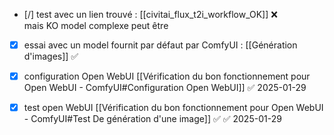 

- [/] test avec un lien trouvé :  [[civitai_flux_t2i_workflow_OK]]   ❌  
mais KO model complexe peut être  

- [x] essai avec un model fournit par défaut par ComfyUI : [[Génération d'images]] ✅
- [x] configuration Open WebUI [[Vérification du bon fonctionnement pour Open WebUI - ComfyUI#Configuration Open WebUI]] ✅ 2025-01-29
- [x] test open WebUI [[Vérification du bon fonctionnement pour Open WebUI - ComfyUI#Test De génération d'une image]] ✅ ✅ 2025-01-29

